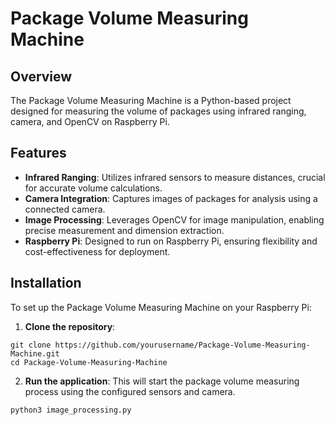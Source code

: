 # Package Volume Measuring Machine

## Overview
The Package Volume Measuring Machine is a Python-based project designed for measuring the volume of packages using infrared ranging, camera, and OpenCV on Raspberry Pi. 

## Features
- **Infrared Ranging**: Utilizes infrared sensors to measure distances, crucial for accurate volume calculations.
- **Camera Integration**: Captures images of packages for analysis using a connected camera.
- **Image Processing**: Leverages OpenCV for image manipulation, enabling precise measurement and dimension extraction.
- **Raspberry Pi**: Designed to run on Raspberry Pi, ensuring flexibility and cost-effectiveness for deployment.

## Installation
To set up the Package Volume Measuring Machine on your Raspberry Pi:
1. **Clone the repository**:
```
git clone https://github.com/yourusername/Package-Volume-Measuring-Machine.git
cd Package-Volume-Measuring-Machine
```

2. **Run the application**:
This will start the package volume measuring process using the configured sensors and camera.
```
python3 image_processing.py
```
